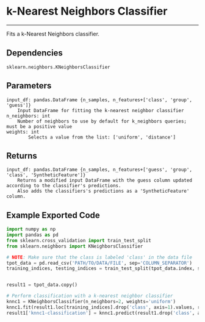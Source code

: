 # k-Nearest Neighbors Classifier
* * *

Fits a k-Nearest Neighbors classifier.

## Dependencies
    sklearn.neighbors.KNeighborsClassifier

Parameters
----------
    input_df: pandas.DataFrame {n_samples, n_features+['class', 'group', 'guess']}
        Input DataFrame for fitting the k-nearest neighbor classifier
    n_neighbors: int
        Number of neighbors to use by default for k_neighbors queries; must be a positive value
    weights: int
            Selects a value from the list: ['uniform', 'distance']

Returns
-------
    input_df: pandas.DataFrame {n_samples, n_features+['guess', 'group', 'class', 'SyntheticFeature']}
        Returns a modified input DataFrame with the guess column updated according to the classifier's predictions.
        Also adds the classifiers's predictions as a 'SyntheticFeature' column.

Example Exported Code
---------------------

```Python
import numpy as np
import pandas as pd
from sklearn.cross_validation import train_test_split
from sklearn.neighbors import KNeighborsClassifier

# NOTE: Make sure that the class is labeled 'class' in the data file
tpot_data = pd.read_csv('PATH/TO/DATA/FILE', sep='COLUMN_SEPARATOR')
training_indices, testing_indices = train_test_split(tpot_data.index, stratify=tpot_data['class'].values, train_size=0.75, test_size=0.25)


result1 = tpot_data.copy()

# Perform classification with a k-nearest neighbor classifier
knnc1 = KNeighborsClassifier(n_neighbors=2, weights='uniform')
knnc1.fit(result1.loc[training_indices].drop('class', axis=1).values, result1.loc[training_indices, 'class'].values)
result1['knnc1-classification'] = knnc1.predict(result1.drop('class', axis=1).values)

```
